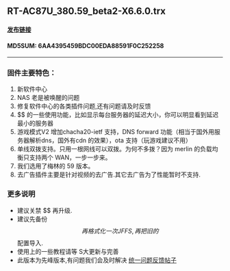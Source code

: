 ## RT-AC87U_380.59_beta2-X6.6.0.trx
#### [发布链接](http://koolshare.cn/thread-44708-1-1.html)
#### MD5SUM: 6AA4395459BDC00EDA88591F0C252258

* * *
### 固件主要特色：
1. 新软件中心
2. NAS 老是被唤醒的问题
3. 修复软件中心的各类插件问题,还有问题请及时反馈
4. $$ 的一些使用功能，比如显示每台服务器的延迟大小，你可以明显看到延迟最小的服务器
5. 游戏模式V2 增加chacha20-ietf 支持，DNS forward 功能（相当于国外用服务器解析dns，国外有cdn 的效果），ota 支持（玩游戏建议不用）
6. 单线双拨支持。只用一根网线可以双拨。为何不多拨？因为 merlin 的负载均衡只支持两个 WAN，一步一步来。
7. 我们选用了梅林的 59 版本。
8. 去广告插件主要是针对视频的去广告.其它去广告为了性能暂时不支持.

### 更多说明
* 建议关禁 $$ 再升级.
* 建议先备份$$ 再格式化一次 JFFS, 再把旧的$$配置导入.
* 使用上的一些教程请等 S大更新与完善
* 此版本为先峰版本,有问题我们会及时解决 [统一问题反馈帖子](http://koolshare.cn/thread-44461-1-1.html)
